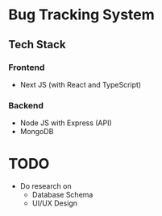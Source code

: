 # Bug Tracking System

## Tech Stack

### Frontend

- Next JS (with React and TypeScript)

### Backend

- Node JS with Express (API)
- MongoDB

# TODO

- Do research on
    - Database Schema
    - UI/UX Design
